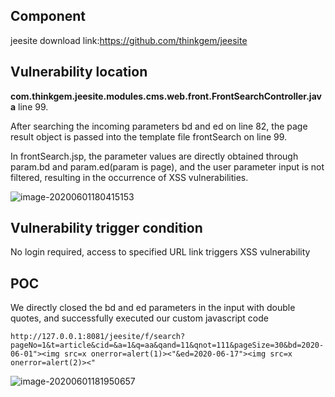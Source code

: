 ## Component

jeesite download  link:https://github.com/thinkgem/jeesite

## Vulnerability location

**com.thinkgem.jeesite.modules.cms.web.front.FrontSearchController.java**   line 99.

After searching the incoming parameters bd and ed on line 82, the page result object is passed into the template file frontSearch on line 99.



In frontSearch.jsp, the parameter values are directly obtained through param.bd and param.ed(param is page), and the user parameter input is not filtered, resulting in the occurrence of XSS vulnerabilities.

![image-20200601180415153](/Users/looke/Documents/Notes/images/image-20200601180415153.png)



## Vulnerability trigger condition

No login required, access to specified URL link triggers XSS vulnerability

## POC

We directly closed the bd and ed parameters in the input with double quotes, and successfully executed our custom javascript code

```
http://127.0.0.1:8081/jeesite/f/search?pageNo=1&t=article&cid=&a=1&q=aa&qand=11&qnot=111&pageSize=30&bd=2020-06-01"><img src=x onerror=alert(1)><"&ed=2020-06-17"><img src=x onerror=alert(2)><"
```

![image-20200601181950657](/Users/looke/Documents/Notes/images/image-20200601181950657.png)
